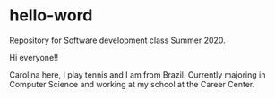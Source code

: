 # hello-word
Repository for Software development class Summer 2020.

Hi everyone!!

Carolina here, I play tennis and I am from Brazil. Currently majoring in Computer Science and working at my school at the Career Center. 
